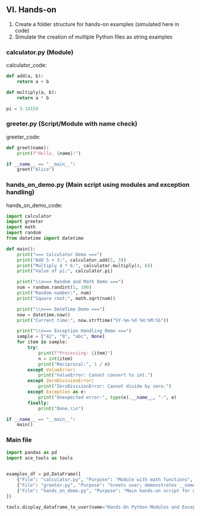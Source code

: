 ## **VI. Hands-on**

1. Create a folder structure for hands-on examples (simulated here in code)
1. Simulate the creation of multiple Python files as string examples



### calculator.py (Module)

calculator_code: 

```python
def add(a, b):
    return a + b

def multiply(a, b):
    return a * b

pi = 3.14159
```

###  greeter.py (Script/Module with __name__ check)

greeter_code:

```python
def greet(name):
    print(f"Hello, {name}!")

if __name__ == "__main__":
    greet("Alice")
```

###  hands_on_demo.py (Main script using modules and exception handling)


hands_on_demo_code:

```python
import calculator
import greeter
import math
import random
from datetime import datetime

def main():
    print("=== Calculator Demo ===")
    print("Add 5 + 3:", calculator.add(5, 3))
    print("Multiply 4 * 6:", calculator.multiply(4, 6))
    print("Value of pi:", calculator.pi)

    print("\\n=== Random and Math Demo ===")
    num = random.randint(1, 100)
    print("Random number:", num)
    print("Square root:", math.sqrt(num))

    print("\\n=== DateTime Demo ===")
    now = datetime.now()
    print("Current time:", now.strftime("%Y-%m-%d %H:%M:%S"))

    print("\\n=== Exception Handling Demo ===")
    sample = ["42", "0", "abc", None]
    for item in sample:
        try:
            print(f"Processing: {item}")
            n = int(item)
            print("Reciprocal:", 1 / n)
        except ValueError:
            print("ValueError: Cannot convert to int.")
        except ZeroDivisionError:
            print("ZeroDivisionError: Cannot divide by zero.")
        except Exception as e:
            print("Unexpected error:", type(e).__name__, "-", e)
        finally:
            print("Done.\\n")

if __name__ == "__main__":
    main()
```


### Main file

```python
import pandas as pd
import ace_tools as tools

  
examples_df = pd.DataFrame([
    {"File": "calculator.py", "Purpose": "Module with math functions", "Code": calculator_code.strip()},
    {"File": "greeter.py", "Purpose": "Greets user; demonstrates __name__ check", "Code": greeter_code.strip()},
    {"File": "hands_on_demo.py", "Purpose": "Main hands-on script for demo", "Code": hands_on_demo_code.strip()}
])

tools.display_dataframe_to_user(name="Hands-On Python Modules and Exception Examples", dataframe=examples_df)
```